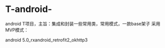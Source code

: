 # T-android-
android T项目，主旨：集成和封装一些常用类，常用模式，一款base架子
采用MVP模式：

android 5.0_rxandroid_retrofit2_okhttp3 

